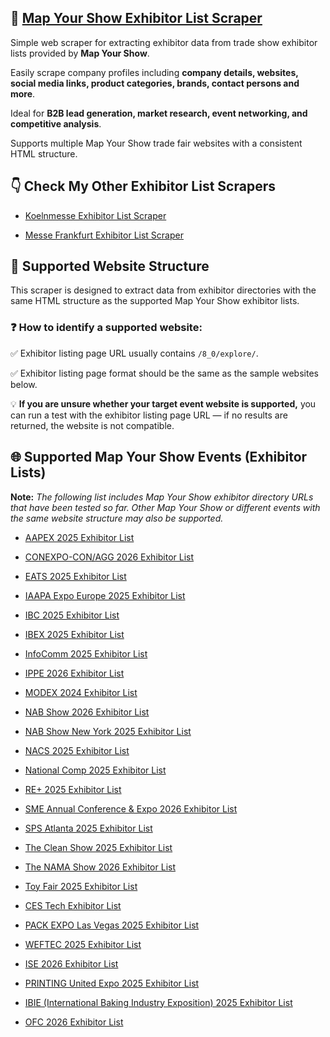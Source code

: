 ## 🤖 [Map Your Show Exhibitor List Scraper](https://apify.com/skython/map-your-show-exhibitor-list-scraper)

Simple web scraper for extracting exhibitor data from trade show exhibitor lists provided by **Map Your Show**. 

Easily scrape company profiles including **company details, websites, social media links, product categories, brands, contact persons and more**. 

Ideal for **B2B lead generation, market research, event networking, and competitive analysis**. 

Supports multiple Map Your Show trade fair websites with a consistent HTML structure.


## 👇 Check My Other Exhibitor List Scrapers

- [Koelnmesse Exhibitor List Scraper](https://apify.com/skython/koelnmesse-exhibitor-list-scraper)

- [Messe Frankfurt Exhibitor List Scraper](https://apify.com/skython/messe-frankfurt-exhibitor-list-scraper)


## 🎯 Supported Website Structure

This scraper is designed to extract data from exhibitor directories with the same HTML structure as the supported Map Your Show exhibitor lists.

### ❓ How to identify a supported website:

✅ Exhibitor listing page URL usually contains `/8_0/explore/`.

✅ Exhibitor listing page format should be the same as the sample websites below.

💡 **If you are unsure whether your target event website is supported,** you can run a test with the exhibitor listing page URL — if no results are returned, the website is not compatible.


## 🌐 Supported Map Your Show Events (Exhibitor Lists)

**Note:** *The following list includes Map Your Show exhibitor directory URLs that have been tested so far. Other Map Your Show or different events with the same website structure may also be supported.*

- [AAPEX 2025 Exhibitor List](https://aapex2025.mapyourshow.com/8_0/explore/exhibitor-gallery.cfm?featured=false)

- [CONEXPO-CON/AGG 2026 Exhibitor List](https://directory.conexpoconagg.com/8_0/explore/exhibitor-gallery.cfm?featured=false)

- [EATS 2025 Exhibitor List](https://eats25.mapyourshow.com/8_0/explore/exhibitor-gallery.cfm?featured=false)

- [IAAPA Expo Europe 2025 Exhibitor List](https://iaapaexpoeurope25.mapyourshow.com/8_0/explore/exhibitor-gallery.cfm?featured=false)

- [IBC 2025 Exhibitor List](https://ibc2025.mapyourshow.com/8_0/explore/exhibitor-gallery.cfm?featured=false)

- [IBEX 2025 Exhibitor List](https://ibex25.mapyourshow.com/8_0/explore/exhibitor-gallery.cfm?featured=false)

- [InfoComm 2025 Exhibitor List](https://infocomm25.mapyourshow.com/8_0/explore/exhibitor-gallery.cfm?featured=false)

- [IPPE 2026 Exhibitor List](https://ippe26.mapyourshow.com/8_0/explore/exhibitor-gallery.cfm?featured=false)

- [MODEX 2024 Exhibitor List](https://mx2024.mapyourshow.com/8_0/explore/exhibitor-gallery.cfm?featured=false)

- [NAB Show 2026 Exhibitor List](https://nab26.mapyourshow.com/8_0/explore/exhibitor-gallery.cfm?featured=false)

- [NAB Show New York 2025 Exhibitor List](https://nabny25.mapyourshow.com/8_0/explore/exhibitor-gallery.cfm?featured=false)

- [NACS 2025 Exhibitor List](https://nacs25.mapyourshow.com/8_0/explore/exhibitor-gallery.cfm?featured=false)

- [National Comp 2025 Exhibitor List](https://comp2025.mapyourshow.com/8_0/explore/exhibitor-gallery.cfm?featured=false)

- [RE+ 2025 Exhibitor List](https://re25.mapyourshow.com/8_0/explore/exhibitor-gallery.cfm?featured=false)

- [SME Annual Conference & Expo 2026 Exhibitor List](https://sme26.mapyourshow.com/8_0/explore/exhibitor-gallery.cfm?featured=false)

- [SPS Atlanta 2025 Exhibitor List](https://spsatlanta25.mapyourshow.com/8_0/explore/exhibitor-gallery.cfm?featured=false)

- [The Clean Show 2025 Exhibitor List](https://clean2025.mapyourshow.com/8_0/explore/exhibitor-gallery.cfm?featured=false)

- [The NAMA Show 2026 Exhibitor List](https://nama26.mapyourshow.com/8_0/explore/exhibitor-gallery.cfm?featured=false)

- [Toy Fair 2025 Exhibitor List](https://tfny2025.mapyourshow.com/8_0/explore/exhibitor-gallery.cfm?featured=false)

- [CES Tech Exhibitor List](https://exhibitors.ces.tech/8_0/explore/exhibitor-gallery.cfm?featured=false)

- [PACK EXPO Las Vegas 2025 Exhibitor List](https://packexpo25.mapyourshow.com/8_0/explore/exhibitor-gallery.cfm?featured=false)

- [WEFTEC 2025 Exhibitor List](https://weftec25.mapyourshow.com/8_0/explore/exhibitor-gallery.cfm?featured=false)

- [ISE 2026 Exhibitor List](https://ise2026.mapyourshow.com/8_0/explore/exhibitor-gallery.cfm?featured=false)

- [PRINTING United Expo 2025 Exhibitor List](https://pru25.mapyourshow.com/8_0/explore/exhibitor-gallery.cfm?featured=false)

- [IBIE (International Baking Industry Exposition) 2025 Exhibitor List](https://ibie2025.mapyourshow.com/8_0/explore/exhibitor-gallery.cfm?featured=false)

- [OFC 2026 Exhibitor List](https://ofc26.mapyourshow.com/8_0/explore/exhibitor-gallery.cfm?featured=false)